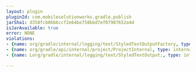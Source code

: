 ```yaml
---
layout: plugin
pluginId: com.mobilesolutionworks.gradle.publish
jarSha1: d358fcb06b6ccf2e64be758bbd7ef07907652a4d
isJarAvailable: true
error: NONE
violations:
- {name: org/gradle/internal/logging/text/StyledTextOutputFactory, type: internal-api-usage}
- {name: org/gradle/api/internal/project/ProjectInternal, type: internal-api-usage}
- {name: Lorg/gradle/internal/logging/text/StyledTextOutput;, type: internal-api-usage}

---
```

